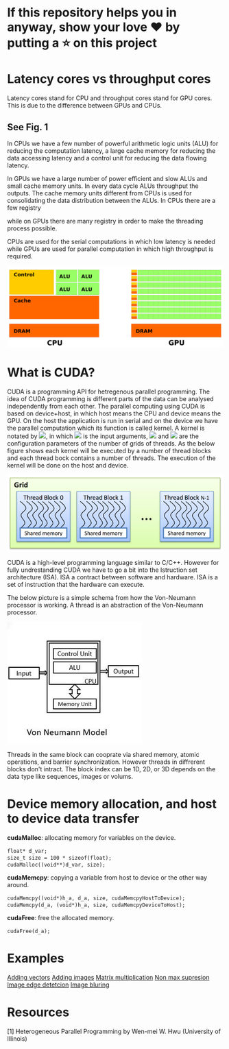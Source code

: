 # If this repository helps you in anyway, show your love :heart: by putting a :star: on this project 

# Latency cores vs throughput cores

Latency cores stand for CPU and throughput cores stand for GPU cores. This is due to the difference between GPUs and CPUs. 

## See Fig. 1
In CPUs we have a few number of powerful arithmetic logic units (ALU) for reducing the computation latency, a large cache memory for reducing the data accessing latency and a control unit for reducing the data flowing latency. 

In GPUs we have a large number of power efficient and slow ALUs and small cache memory units. In every data cycle ALUs throughput the outputs. The cache memory units different from CPUs is used for consolidating the data distribution between the ALUs. In CPUs there are a few registry 

while on GPUs there are many registry in order to make the threading process possible.

CPUs are used for the serial computations in which low latency is needed while GPUs are used for parallel computation in which high throughput is required. 

![CPU vs GPU](./images/cpu-gpu.png)

# What is CUDA?

CUDA is a programming API for hetregenous parallel programming. 
The idea of CUDA programming is different parts of the data can be analysed independently from each other. The parallel computing using CUDA is based on device+host, in which host means the CPU and device means the GPU. On the host the application is run in serial and on the device we have the parallel computation which its function is called kernel. A kernel is notated by <img src="https://latex.codecogs.com/svg.latex?\;Kernel%20%3C%3C%3C%20nBl,%20nTr%20%3E%3E%3E%20(args)"/>, in which <img src="https://latex.codecogs.com/svg.latex?\;args"/> is the input arguments, <img src="https://latex.codecogs.com/svg.latex?\;nBl"/> and <img src="https://latex.codecogs.com/svg.latex?\;nTr"/> are the configuration parameters of the number of grids of threads. As the below figure shows each kernel will be executed by a number of thread blocks and each thread bock contains a number of threads. The execution of the kernel will be done on the host and device. 

![CPU vs GPU](./images/grids.png)

CUDA is a high-level programming language similar to C/C++. However for fully undrestanding CUDA we have to go a bit into the Istruction set architecture (ISA). ISA a contract between software and hardware. ISA is a set of instruction that the hardware can execute. 

The below picture is a simple schema from how the Von-Neumann processor is working. A thread is an abstraction of the Von-Neumann processor.

![Von-Neumann architecture](./images/Von-Neumann-architecture.jpg)

Threads in the same block can cooprate via shared memory, atomic operations, and barrier synchronization. However threads in diffrerent blocks don't intract. 
The block index can be 1D, 2D, or 3D depends on the data type like sequences, images or volums. 

# Device memory allocation, and host to device data transfer
**cudaMalloc**: allocating memory for variables on the device.
```
float* d_var; 
size_t size = 100 * sizeof(float);
cudaMalloc((void**)d_var, size);
```
**cudaMemcpy**: copying a variable from host to device or the other way around.
```
cudaMemcpy((void*)h_a, d_a, size, cudaMemcpyHostToDevice);
cudaMemcpy(d_a, (void*)h_a, size, cudaMemcpyDeviceToHost);
```
**cudaFree**: free the allocated memory.
```
cudaFree(d_a);
```
# Examples
[Adding vectors](https://github.com/yousefis/cuda_pool/tree/main/cuda_examples/001_add_vectors)
[Adding images](https://github.com/yousefis/cuda_pool/tree/main/cuda_examples/002_add_images)
[Matrix multiplication](https://github.com/yousefis/cuda_pool/tree/main/cuda_examples/003_multiply_matrices)
[Non max supresion](https://github.com/yousefis/cuda_pool/tree/main/cuda_examples/004_non_max_suppression)
[Image edge detetcion](https://github.com/yousefis/cuda_pool/tree/main/cuda_examples/005_sobel_edge_detection)
[Image bluring](https://github.com/yousefis/cuda_pool/tree/main/cuda_examples/006_gaussian_filter)
# Resources

[1] Heterogeneous Parallel Programming by Wen-mei W. Hwu (University of Illinois)

